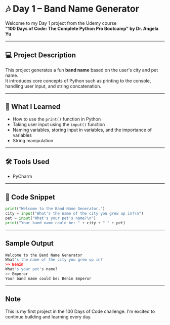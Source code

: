 # 🎶 Day 1 – Band Name Generator

Welcome to my Day 1 project from the Udemy course  
**"100 Days of Code: The Complete Python Pro Bootcamp" by Dr. Angela Yu**

----

## 💻 Project Description
This project generates a fun **band name** based on the user's city and pet name.  
It introduces core concepts of Python such as printing to the console, handling user input, and string concatenation.

----

## 🧠 What I Learned
- How to use the `print()` function in Python
- Taking user input using the `input()` function
- Naming variables, storing input in variables, and the importance of variables
- String manipulation

----

## 🛠️ Tools Used
- PyCharm

----

## 📄 Code Snippet

```python
print("Welcome to the Band Name Generator.")
city = input("What's the name of the city you grew up in?\n")
pet = input("What's your pet's name?\n")
print("Your band name could be: " + city + " " + pet)
````

----
## Sample Output
````python
Welcome to the Band Name Generator
What's the name of the city you grew up in?
>> Benin
What's your pet's name?
>> Emperor
Your band name could be: Benin Emperor
````

----

## Note 
This is my first project in the 100 Days of Code challenge.
I'm excited to continue building and learning every day.
